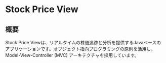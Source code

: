 # Stock Price View

## 概要

Stock Price Viewは、リアルタイムの株価追跡と分析を提供するJavaベースのアプリケーションです。オブジェクト指向プログラミングの原則を活用し、Model-View-Controller (MVC) アーキテクチャを採用しています。